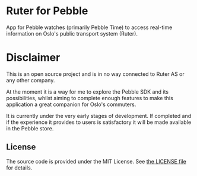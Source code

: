 # Ruter for Pebble 

App for Pebble watches (primarily Pebble Time) to access real-time information on Oslo's public transport system (Ruter).

# Disclaimer

This is an open source project and is in no way connected to Ruter AS or any other company.

At the moment it is a way for me to explore the Pebble SDK and its possibilities, whilst aiming to complete enough
features to make this application a great companion for Oslo's commuters.

It is currently under the very early stages of development. If completed and if the experience it provides to users is
satisfactory it will be made available in the Pebble store.

## License

The source code is provided under the MIT License. See [the LICENSE file](LICENSE) for details.
